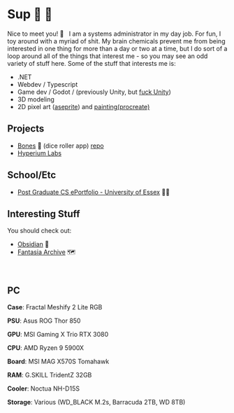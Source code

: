 # Sup 🤘 🦆 

Nice to meet you!&nbsp;👋 &nbsp; I am a systems administrator in my day job. For fun, I toy around with a myriad of shit. My brain chemicals prevent me from being interested in one thing for more than a day or two at a time, but I do sort of a loop around all of the things that interest me - so you may see an odd variety of stuff here. Some of the stuff that interests me is:
- .NET
- Webdev / Typescript
- Game dev / Godot / (previously Unity, but [fuck Unity](https://www.youtube.com/watch?v=LlPOn0nAOeo&list=PLS9MbmO_ssyAyVCJrsdDfqvR8yLSpkf2T))
- 3D modeling
- 2D pixel art ([aseprite](https://www.aseprite.org/)) and [painting(procreate)](https://procreate.com/)


## Projects

- [Bones](https://bones.turbits.dev/) 🦴 (dice roller app) [repo](https://github.com/turbits/bones)
- [Hyperium Labs](https://github.com/Hyperium-Labs)

## School/Etc

- [Post Graduate CS ePortfolio - University of Essex](https://github.com/turbits/essex_eportfolio) 🧑‍🎓

## Interesting Stuff

You should check out:

- [Obsidian](https://obsidian.md/) 📔
- [Fantasia Archive](https://fantasiaarchive.com/) 🗺️

<br/>

## PC

**Case**: Fractal Meshify 2 Lite RGB

**PSU**: Asus ROG Thor 850

**GPU**: MSI Gaming X Trio RTX 3080

**CPU**: AMD Ryzen 9 5900X

**Board**: MSI MAG X570S Tomahawk

**RAM**: G.SKILL TridentZ 32GB

**Cooler**: Noctua NH-D15S

**Storage**: Various (WD_BLACK M.2s, Barracuda 2TB, WD 8TB)
